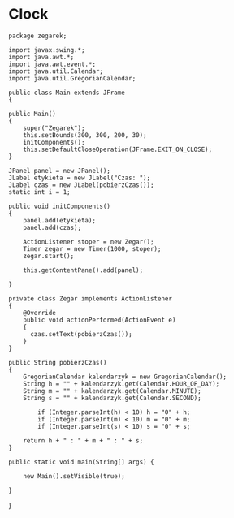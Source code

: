 # Clock

    package zegarek;

    import javax.swing.*;
    import java.awt.*;
    import java.awt.event.*;
    import java.util.Calendar;
    import java.util.GregorianCalendar;

    public class Main extends JFrame 
    {

    public Main()
    {
        super("Zegarek");
        this.setBounds(300, 300, 200, 30);
        initComponents();
        this.setDefaultCloseOperation(JFrame.EXIT_ON_CLOSE);
    }
    
    JPanel panel = new JPanel();
    JLabel etykieta = new JLabel("Czas: ");
    JLabel czas = new JLabel(pobierzCzas());
    static int i = 1;
    
    public void initComponents()
    {
        panel.add(etykieta);
        panel.add(czas);
        
        ActionListener stoper = new Zegar();
        Timer zegar = new Timer(1000, stoper);
        zegar.start();
                
        this.getContentPane().add(panel);
        
    }
    
    private class Zegar implements ActionListener
    {
        @Override
        public void actionPerformed(ActionEvent e) 
        {
          czas.setText(pobierzCzas());
        }   
    }
 
    public String pobierzCzas()
    {
        GregorianCalendar kalendarzyk = new GregorianCalendar();
        String h = "" + kalendarzyk.get(Calendar.HOUR_OF_DAY);
        String m = "" + kalendarzyk.get(Calendar.MINUTE);
        String s = "" + kalendarzyk.get(Calendar.SECOND);

            if (Integer.parseInt(h) < 10) h = "0" + h;
            if (Integer.parseInt(m) < 10) m = "0" + m;
            if (Integer.parseInt(s) < 10) s = "0" + s;

        return h + " : " + m + " : " + s;
    }
    
    public static void main(String[] args) {
        
        new Main().setVisible(true);
        
    }
    
}
